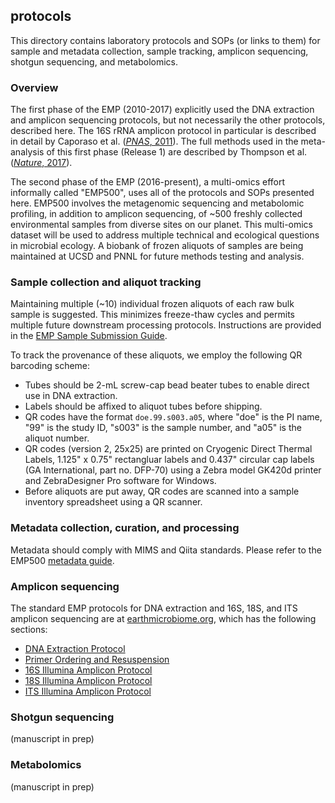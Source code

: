 ## protocols

This directory contains laboratory protocols and SOPs (or links to them) for sample and metadata collection, sample tracking, amplicon sequencing, shotgun sequencing, and metabolomics.

### Overview

The first phase of the EMP (2010-2017) explicitly used the DNA extraction and amplicon sequencing protocols, but not necessarily the other protocols, described here. The 16S rRNA amplicon protocol in particular is described in detail by Caporaso et al. ([*PNAS*, 2011](http://doi.org/10.1073/pnas.1000080107)). The full methods used in the meta-analysis of this first phase (Release 1) are described by Thompson et al. ([*Nature*, 2017](http://doi.org/10.1038/nature24621)).

The second phase of the EMP (2016-present), a multi-omics effort informally called "EMP500", uses all of the protocols and SOPs presented here. EMP500 involves the metagenomic sequencing and metabolomic profiling, in addition to amplicon sequencing, of ~500 freshly collected environmental samples from diverse sites on our planet. This multi-omics dataset will be used to address multiple technical and ecological questions in microbial ecology. A biobank of frozen aliquots of samples are being maintained at UCSD and PNNL for future methods testing and analysis.

### Sample collection and aliquot tracking

Maintaining multiple (~10) individual frozen aliquots of each raw bulk sample is suggested. This minimizes freeze-thaw cycles and permits multiple future downstream processing protocols. Instructions are provided in the [EMP Sample Submission Guide](https://dx.doi.org/10.17504/protocols.io.pfqdjmw). 

To track the provenance of these aliquots, we employ the following QR barcoding scheme:

* Tubes should be 2-mL screw-cap bead beater tubes to enable direct use in DNA extraction.
* Labels should be affixed to aliquot tubes before shipping. 
* QR codes have the format `doe.99.s003.a05`, where "doe" is the PI name, "99" is the study ID, "s003" is the sample number, and "a05" is the aliquot number. 
* QR codes (version 2, 25x25) are printed on Cryogenic Direct Thermal Labels, 1.125" x 0.75" rectangluar labels and 0.437" circular cap labels (GA International, part no. DFP-70) using a Zebra model GK420d printer and ZebraDesigner Pro software for Windows.
* Before aliquots are put away, QR codes are scanned into a sample inventory spreadsheet using a QR scanner.

### Metadata collection, curation, and processing

Metadata should comply with MIMS and Qiita standards. Please refer to the EMP500 [metadata guide](http://press.igsb.anl.gov/earthmicrobiome/protocols-and-standards/metadata-guide/).

### Amplicon sequencing

The standard EMP protocols for DNA extraction and 16S, 18S, and ITS amplicon sequencing are at [earthmicrobiome.org](http://www.earthmicrobiome.org/protocols-and-standards/), which has the following sections:

* [DNA Extraction Protocol](http://www.earthmicrobiome.org/protocols-and-standards/dna-extraction-protocol/)
* [Primer Ordering and Resuspension](http://www.earthmicrobiome.org/protocols-and-standards/primer-ordering-and-resuspension/)
* [16S Illumina Amplicon Protocol](http://www.earthmicrobiome.org/protocols-and-standards/16s/)
* [18S Illumina Amplicon Protocol](http://www.earthmicrobiome.org/protocols-and-standards/18s/)
* [ITS Illumina Amplicon Protocol](http://www.earthmicrobiome.org/protocols-and-standards/its/)

### Shotgun sequencing

(manuscript in prep)

### Metabolomics

(manuscript in prep)
